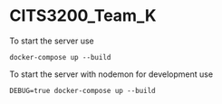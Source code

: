 # CITS3200_Team_K

To start the server use
```
docker-compose up --build
```

To start the server with nodemon for development use
```
DEBUG=true docker-compose up --build
```
